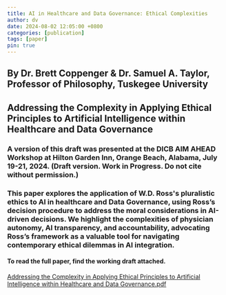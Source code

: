 ```yaml
---
title: AI in Healthcare and Data Governance: Ethical Complexities
author: dv
date: 2024-08-02 12:05:00 +0800
categories: [publication]
tags: [paper]
pin: true
---
```

## By Dr. Brett Coppenger & Dr. Samuel A. Taylor, Professor of Philosophy, Tuskegee University 
## Addressing the Complexity in Applying Ethical Principles to Artificial Intelligence within Healthcare and Data Governance

### A version of this draft was presented at the DICB AIM AHEAD Workshop at Hilton Garden Inn, Orange Beach, Alabama, July 19-21, 2024. (Draft version. Work in Progress. Do not cite without permission.)
### This paper explores the application of W.D. Ross's pluralistic ethics to AI in healthcare and Data Governance, using Ross’s decision procedure to address the moral considerations in AI-driven decisions. We highlight the complexities of physician autonomy, AI transparency, and accountability, advocating Ross’s framework as a valuable tool for navigating contemporary ethical dilemmas in AI integration.

#### To read the full paper, find the working draft attached. 
[Addressing the Complexity in Applying Ethical Principles to Artificial Intelligence within Healthcare and Data Governance.pdf](https://github.com/user-attachments/files/16473245/Addressing.the.Complexity.in.Applying.Ethical.Principles.to.Artificial.Intelligence.within.Healthcare.and.Data.Governance.pdf)
